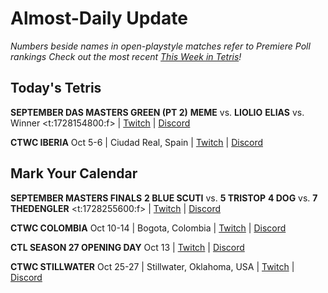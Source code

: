 # Almost-Daily Update
*Numbers beside names in open-playstyle matches refer to Premiere Poll rankings*
*Check out the most recent [This Week in Tetris](https://www.thisweekintetris.com/2024/09/this-week-in-tetris-september-10-16.html)!*
## Today's Tetris
**SEPTEMBER DAS MASTERS GREEN (PT 2)**
**MEME** vs. **LIOLIO**
**ELIAS** vs. Winner
<t:1728154800:f> | [Twitch](https://www.twitch.tv/monthlytetris) | [Discord](https://go.ctm.gg/discord)

**CTWC IBERIA**
Oct 5-6 | Ciudad Real, Spain | [Twitch](https://www.twitch.tv/classictetris) | [Discord](https://discord.gg/mBVReaxE9m)

## Mark Your Calendar
**SEPTEMBER MASTERS FINALS**
**2 BLUE SCUTI** vs. **5 TRISTOP**
**4 DOG** vs. **7 THEDENGLER**
<t:1728255600:f> | [Twitch](https://www.twitch.tv/monthlytetris) | [Discord](https://go.ctm.gg/discord)

**CTWC COLOMBIA**
Oct 10-14 | Bogota, Colombia | [Twitch](https://www.twitch.tv/classictetris) | [Discord](https://discord.gg/mBVReaxE9m)

**CTL SEASON 27 OPENING DAY**
Oct 13 | [Twitch](https://www.twitch.tv/classictetrisleague) | [Discord](https://discord.gg/QremKENyzQ)

**CTWC STILLWATER**
Oct 25-27 | Stillwater, Oklahoma, USA | [Twitch](https://www.twitch.tv/classictetris) | [Discord](https://discord.gg/mBVReaxE9m)